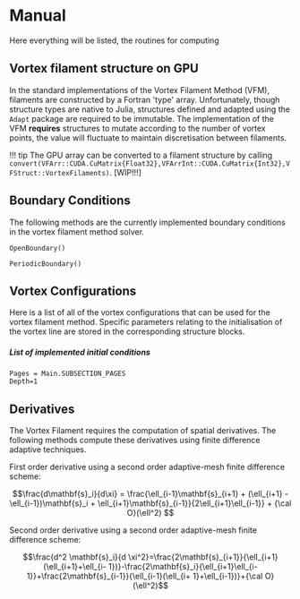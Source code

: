# Manual

Here everything will be listed, the routines for computing 

## Vortex filament structure on GPU
In the standard implementations of the Vortex Filament Method (VFM), filaments are constructed by a Fortran 'type' array. Unfortunately, though structure types are native to Julia, structures defined and adapted using the `Adapt` package are required to be immutable. The implementation of the VFM **requires** structures to mutate according to the number of vortex points, the value will fluctuate to maintain discretisation between filaments. 

!!! tip
    The GPU array can be converted to a filament structure by calling `convert(VFArr::CUDA.CuMatrix{Float32},VFArrInt::CUDA.CuMatrix{Int32},VFStruct::VortexFilaments)`. [WIP!!!]



## Boundary Conditions
The following methods are the currently implemented boundary conditions in the vortex filament method solver.

```@docs
OpenBoundary()
```

```@docs
PeriodicBoundary()
```



## Vortex Configurations

Here is a list of all of the vortex configurations that can be used for the vortex filament method. Specific parameters relating to the initialisation of the vortex line are stored in the corresponding structure blocks.

##### List of implemented initial conditions
```@contents
Pages = Main.SUBSECTION_PAGES
Depth=1
```




## Derivatives 

The Vortex Filament requires the computation of spatial derivatives. The following methods compute these derivatives using finite difference adaptive techniques.

First order derivative using a second order adaptive-mesh finite difference scheme:
```math
\frac{d\mathbf{s}_i}{d\xi} = \frac{\ell_{i-1}\mathbf{s}_{i+1} + (\ell_{i+1} - \ell_{i-1})\mathbf{s}_i + \ell_{i+1}\mathbf{s}_{i-1}}{2\ell_{i+1}\ell_{i-1}} + {\cal O}(\ell^2) 
```

Second order derivative using a second order adaptive-mesh finite difference scheme:
```math
\frac{d^2 \mathbf{s}_i}{d \xi^2}=\frac{2\mathbf{s}_{i+1}}{\ell_{i+1}(\ell_{i+1}+\ell_{i-  1})}-\frac{2\mathbf{s}_i}{\ell_{i+1}\ell_{i-1}}+\frac{2\mathbf{s}_{i-1}}{\ell_{i-1}(\ell_{i+  1}+\ell_{i-1})}+{\cal O}(\ell^2)
```